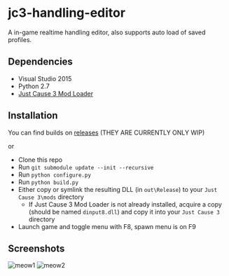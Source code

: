 # jc3-handling-editor
A in-game realtime handling editor, also supports auto load of saved profiles.

## Dependencies
* Visual Studio 2015
* Python 2.7
* [Just Cause 3 Mod Loader](https://github.com/xforce/jc3-mod-loader)

## Installation
You can find builds on [releases](https://github.com/xforce/jc3-handling-editor/releases) (THEY ARE CURRENTLY ONLY WIP)

or

* Clone this repo
* Run `git submodule update --init --recursive`
* Run `python configure.py`
* Run `python build.py`
* Either copy or symlink the resulting DLL (in `out\Release`) to your `Just Cause 3\mods` directory
	* If Just Cause 3 Mod Loader is not already installed, acquire a copy (should be named `dinput8.dll`) and copy it into your `Just Cause 3` directory
* Launch game and toggle menu with F8, spawn menu is on F9


## Screenshots
![meow1](https://i.imgur.com/1mZhMWi.jpg "Car Handling Settings 1")
![meow2](https://i.imgur.com/VeP6dC5.jpg "Car Handling Settings 2")

